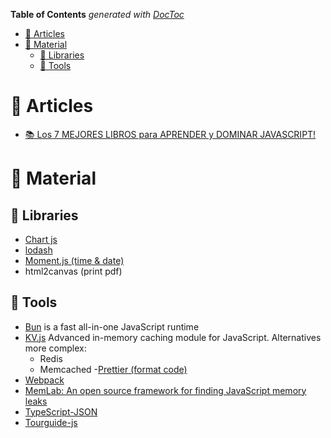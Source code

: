 <!-- START doctoc generated TOC please keep comment here to allow auto update -->
<!-- DON'T EDIT THIS SECTION, INSTEAD RE-RUN doctoc TO UPDATE -->
**Table of Contents**  *generated with [DocToc](https://github.com/thlorenz/doctoc)*

- [:memo: Articles](#memo-articles)
- [:open_file_folder: Material](#open_file_folder-material)
  - [:open_file_folder: Libraries](#open_file_folder-libraries)
  - [:open_file_folder: Tools](#open_file_folder-tools)

<!-- END doctoc generated TOC please keep comment here to allow auto update -->

# :memo: Articles

- [📚 Los 7 MEJORES LIBROS para APRENDER y DOMINAR JAVASCRIPT!](./los-7-mejores-libros-para-aprender-javascript.md)

# :open_file_folder: Material

## :open_file_folder: Libraries

- [Chart js](https://www.chartjs.org/docs/latest/charts/radar.html)
- [lodash](https://lodash.com/docs/4.17.15#chunk)
- [Moment.js (time & date)](https://momentjs.com/)
- html2canvas (print pdf)

## :open_file_folder: Tools

- [Bun](https://bun.sh/) is a fast all-in-one JavaScript runtime
- [KV.js](https://github.com/HeyPuter/kv.js) Advanced in-memory caching module for JavaScript. Alternatives more complex:
  - Redis
  - Memcached
-[Prettier (format code)](https://github.com/prettier/prettier)
- [Webpack](https://webpack.js.org/)
- [MemLab: An open source framework for finding JavaScript memory leaks](https://engineering.fb.com/2022/09/12/open-source/memlab/)
- [TypeScript-JSON](https://github.com/samchon/typescript-json)
- [Tourguide-js](https://github.com/sjmc11/tourguide-js)
